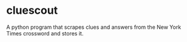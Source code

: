 # cluescout
A python program that scrapes clues and answers from the New York Times crossword and stores it.
